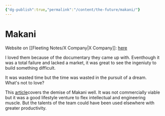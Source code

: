 ```yaml
---
{"dg-publish":true,"permalink":"/content/the-future/makani/"}
---
```


# Makani

Website on [[Fleeting Notes/X Company\|X Company]]: [here](https://x.company/projects/makani/)

I loved them because of the documentary they came up with. Eventhough it was a total failure and lacked a market, it was great to see the ingeniuty to build something difficult. 

It was wasted time but the time was wasted in the pursuit of a dream. What's not to love?

This [article](https://cleantechnica.com/2020/02/21/rip-google-makani-perhaps-the-entire-airborne-wind-energy-space-will-finally-disappear/)covers the demise of Makani well. It was not commercially viable but it was a good lifestyle venture to flex intellectual and engineering muscle. But the talents of the team could have been used elsewhere with greater productivity.